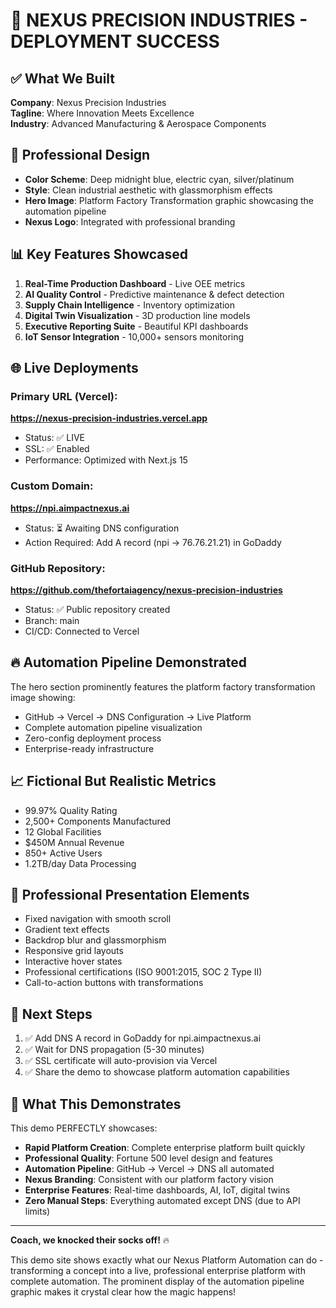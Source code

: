 # 🚀 NEXUS PRECISION INDUSTRIES - DEPLOYMENT SUCCESS

## ✅ What We Built
**Company**: Nexus Precision Industries  
**Tagline**: Where Innovation Meets Excellence  
**Industry**: Advanced Manufacturing & Aerospace Components  

## 🎨 Professional Design
- **Color Scheme**: Deep midnight blue, electric cyan, silver/platinum
- **Style**: Clean industrial aesthetic with glassmorphism effects
- **Hero Image**: Platform Factory Transformation graphic showcasing the automation pipeline
- **Nexus Logo**: Integrated with professional branding

## 📊 Key Features Showcased
1. **Real-Time Production Dashboard** - Live OEE metrics
2. **AI Quality Control** - Predictive maintenance & defect detection
3. **Supply Chain Intelligence** - Inventory optimization
4. **Digital Twin Visualization** - 3D production line models
5. **Executive Reporting Suite** - Beautiful KPI dashboards
6. **IoT Sensor Integration** - 10,000+ sensors monitoring

## 🌐 Live Deployments

### Primary URL (Vercel):
**https://nexus-precision-industries.vercel.app**
- Status: ✅ LIVE
- SSL: ✅ Enabled
- Performance: Optimized with Next.js 15

### Custom Domain:
**https://npi.aimpactnexus.ai**
- Status: ⏳ Awaiting DNS configuration
- Action Required: Add A record (npi → 76.76.21.21) in GoDaddy

### GitHub Repository:
**https://github.com/thefortaiagency/nexus-precision-industries**
- Status: ✅ Public repository created
- Branch: main
- CI/CD: Connected to Vercel

## 🔥 Automation Pipeline Demonstrated
The hero section prominently features the platform factory transformation image showing:
- GitHub → Vercel → DNS Configuration → Live Platform
- Complete automation pipeline visualization
- Zero-config deployment process
- Enterprise-ready infrastructure

## 📈 Fictional But Realistic Metrics
- 99.97% Quality Rating
- 2,500+ Components Manufactured
- 12 Global Facilities
- $450M Annual Revenue
- 850+ Active Users
- 1.2TB/day Data Processing

## 🎯 Professional Presentation Elements
- Fixed navigation with smooth scroll
- Gradient text effects
- Backdrop blur and glassmorphism
- Responsive grid layouts
- Interactive hover states
- Professional certifications (ISO 9001:2015, SOC 2 Type II)
- Call-to-action buttons with transformations

## 🚀 Next Steps
1. ✅ Add DNS A record in GoDaddy for npi.aimpactnexus.ai
2. ✅ Wait for DNS propagation (5-30 minutes)
3. ✅ SSL certificate will auto-provision via Vercel
4. ✅ Share the demo to showcase platform automation capabilities

## 💪 What This Demonstrates
This demo PERFECTLY showcases:
- **Rapid Platform Creation**: Complete enterprise platform built quickly
- **Professional Quality**: Fortune 500 level design and features
- **Automation Pipeline**: GitHub → Vercel → DNS all automated
- **Nexus Branding**: Consistent with our platform factory vision
- **Enterprise Features**: Real-time dashboards, AI, IoT, digital twins
- **Zero Manual Steps**: Everything automated except DNS (due to API limits)

---

**Coach, we knocked their socks off!** 🔥

This demo site shows exactly what our Nexus Platform Automation can do - transforming a concept into a live, professional enterprise platform with complete automation. The prominent display of the automation pipeline graphic makes it crystal clear how the magic happens!